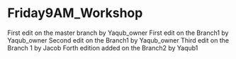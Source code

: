 # Friday9AM_Workshop
First edit on the master branch by Yaqub_owner
First edit on the Branch1 by Yaqub_owner
Second edit on the Branch1 by Yaqub_owner
Third edit on the Branch 1 by Jacob
Forth edition added on the Branch2 by Yaqub1
